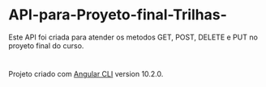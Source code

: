 # API-para-Proyeto-final-Trilhas-
Este API foi criada para atender os metodos GET, POST, DELETE e PUT no proyeto final do curso.

# 
Projeto criado com [Angular CLI](https://github.com/angular/angular-cli) version 10.2.0.

